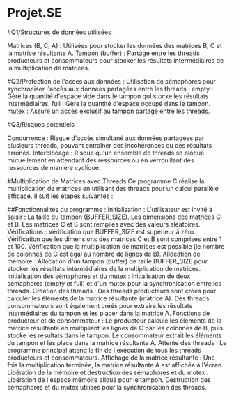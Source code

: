 # Projet.SE  
                     

#Q1/Structures de données utilisées :

Matrices (B, C, A) : Utilisées pour stocker les données des matrices B, C et la matrice résultante A.
Tampon (buffer) : Partagé entre les threads producteurs et consommateurs pour stocker les résultats intermédiaires de la multiplication de matrices.

#Q2/Protection de l'accès aux données :
Utilisation de sémaphores pour synchroniser l'accès aux données partagées entre les threads :
empty : Gère la quantité d'espace vide dans le tampon qui stocke les résultats intermédiaires.
full : Gère la quantité d'espace occupé dans le tampon.
mutex : Assure un accès exclusif au tampon partagé entre les threads.

#Q3/Risques potentiels :

Concurrence : Risque d'accès simultané aux données partagées par plusieurs threads, pouvant entraîner des incohérences ou des résultats erronés.
Interblocage : Risque qu'un ensemble de threads se bloque mutuellement en attendant des ressources ou en verrouillant des ressources de manière cyclique.



  #Multiplication de Matrices avec Threads
Ce programme C réalise la multiplication de matrices en utilisant des threads pour un calcul parallèle efficace. Il suit les étapes suivantes :

##Fonctionnalités du programme :
Initialisation :
L'utilisateur est invité à saisir :
La taille du tampon (BUFFER_SIZE).
Les dimensions des matrices C et B.
Les matrices C et B sont remplies avec des valeurs aléatoires.
Vérifications :
Vérification que BUFFER_SIZE est supérieur à zéro.
Vérification que les dimensions des matrices C et B sont comprises entre 1 et 100.
Vérification que la multiplication de matrices est possible (le nombre de colonnes de C est égal au nombre de lignes de B).
Allocation de mémoire :
Allocation d'un tampon (buffer) de taille BUFFER_SIZE pour stocker les résultats intermédiaires de la multiplication de matrices.
Initialisation des sémaphores et du mutex :
Initialisation de deux sémaphores (empty et full) et d'un mutex pour la synchronisation entre les threads.
Création des threads :
Des threads producteurs sont créés pour calculer les éléments de la matrice résultante (matrice A).
Des threads consommateurs sont également créés pour extraire les résultats intermédiaires du tampon et les placer dans la matrice A.
Fonctions de producteur et de consommateur :
Le producteur calcule les éléments de la matrice résultante en multipliant les lignes de C par les colonnes de B, puis stocke les résultats dans le tampon.
Le consommateur extrait les éléments du tampon et les place dans la matrice résultante A.
Attente des threads :
Le programme principal attend la fin de l'exécution de tous les threads producteurs et consommateurs.
Affichage de la matrice résultante :
Une fois la multiplication terminée, la matrice résultante A est affichée à l'écran.
Libération de la mémoire et destruction des sémaphores et du mutex :
Libération de l'espace mémoire alloué pour le tampon.
Destruction des sémaphores et du mutex utilisés pour la synchronisation des threads.
